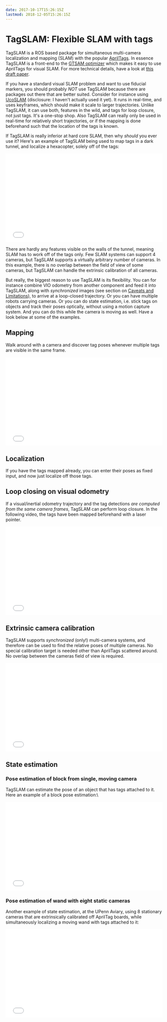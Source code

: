```yaml
---
date: 2017-10-17T15:26:15Z
lastmod: 2018-12-05T15:26:15Z
---
```


# TagSLAM: Flexible SLAM with tags

TagSLAM is a ROS based package for simultaneous multi-camera
localization and mapping (SLAM) with the popular
[AprilTags](https://april.eecs.umich.edu/software/apriltag). In
essence TagSLAM is a front-end to
the [GTSAM optimizer](https://borg.cc.gatech.edu/) which makes it easy
to use AprilTags for visual SLAM. For more technical details, have a
look at [this draft paper](media/tagslam.pdf).

If you have a standard visual SLAM problem and want to use fiducial markers,
you should probably *NOT* use TagSLAM because there are packages
out there that are better suited. Consider for instance
using [UcoSLAM](http://ucoslam.com) (disclosure: I haven't actually
used it yet). It runs in real-time, and uses keyframes, which should
make it scale to larger trajectories. Unlike TagSLAM, it can use both,
features in the wild, and tags for loop closure, not just tags. It's a
one-stop shop. Also TagSLAM can really only be used in real-time for
relatively short trajectories, or if the mapping is done beforehand
such that the location of the tags is known.

If TagSLAM is really inferior at hard core SLAM, then why *should* you ever use
it? Here's an example of TagSLAM being used to map tags in a dark tunnel,
and localize a hexacopter, solely off of the tags:

<div style="position: relative; padding-bottom: 56.25%; height: 0;">
<iframe src="//www.youtube.com/embed/51z1V-Jb3c8?autoplay=0" style="position: absolute; top: 0; left: 0; width: 100%; height: 100%; border:0;" allowfullscreen title="TagSLAM on aerial robot"></iframe>
</div>

There are hardly any features visible on the walls of the tunnel,
meaning SLAM has to work off of the tags only. Few SLAM systems can
support 4 cameras, but TagSLAM supports a virtually arbitrary number
of cameras. In this example, there is no overlap between the field
of view of some cameras, but TagSLAM can handle the extrinsic
calibration of all cameras.

But really, the biggest reason to use TagSLAM is its
flexibility. You can for instance combine VIO odometry from another
component and feed it into TagSLAM, along with *synchronized* images
(see section on [Caveats and Limitations](caveats/)), to arrive at
a loop-closed trajectory. Or you can have multiple robots carrying
cameras. Or you can do state estimation, i.e. stick tags on objects
and track their poses optically, without using a motion capture
system. And you can do this while the camera is moving as well. Have a
look below at some of the examples.

## Mapping
Walk around with a camera and discover tag poses whenever
multiple tags are visible in the same frame.
<div style="position: relative; padding-bottom: 56.25%; height: 0; overflow: hidden;">
  <iframe src="//www.youtube.com/embed/BxrG-QItMSo?autoplay=0" style="position: absolute; top: 0; left: 0; width: 100%; height: 100%; border:0;" allowfullscreen title="TagSLAM mapping"></iframe>
</div>

## Localization
If you have the tags mapped already, you can enter their poses as fixed
input, and now just localize off those tags.

## Loop closing on visual odometry
If a visual/inertial odometry trajectory and the tag detections *are
computed from the same camera frames*, TagSLAM can perform loop
closure. In the following video, the tags have been mapped beforehand
with a laser pointer.
<div style="position: relative; padding-bottom: 56.25%; height: 0; overflow: hidden;">
  <iframe src="//www.youtube.com/embed/rLcJFse74X4?autoplay=0"
  style="position: absolute; top: 0; left: 0; width: 100%; height:
  100%; border:0;" allowfullscreen title="TagSLAM loop closure"></iframe>
</div>


## Extrinsic camera calibration
TagSLAM supports *synchronized* (only!)  multi-camera systems, and
therefore can be used to find the relative  poses of multiple
cameras. No special calibration target is needed other than AprilTags
scattered around. No overlap between the cameras field of view is required.
<div style="position: relative; padding-bottom: 56.25%; height: 0; overflow: hidden;">
  <iframe src="//www.youtube.com/embed/W7IGJZBSuvM?autoplay=0" style="position: absolute; top: 0; left: 0; width: 100%; height: 100%; border:0;" allowfullscreen title="TagSLAM extrstate estimation"></iframe>
</div>

## State estimation
### Pose estimation of block from single, moving camera
TagSLAM can estimate the pose of an object that has tags attached to
it. Here an example of a block pose estimation:\\
<div style="position: relative; padding-bottom: 56.25%; height: 0; overflow: hidden;">
  <iframe src="//www.youtube.com/embed/ul9THWqCOQY?autoplay=0" style="position: absolute; top: 0; left: 0; width: 100%; height: 100%; border:0;" allowfullscreen title="TagSLAM state estimation"></iframe>
</div>

### Pose estimation of wand with eight static cameras
Another example of state estimation, at the UPenn Aviary, using 8 stationary cameras that are extrinsically calibrated off AprilTag boards, while
simultaneously localizing a moving wand with tags attached to it:
<div style="position: relative; padding-bottom: 56.25%; height: 0; overflow: hidden;">
  <iframe src="//www.youtube.com/embed/4Z2Pf9ClcbI?autoplay=0" style="position: absolute; top: 0; left: 0; width: 100%; height: 100%; border:0;" allowfullscreen title="TagSLAM at UPenn Aviary"></iframe>
</div>
